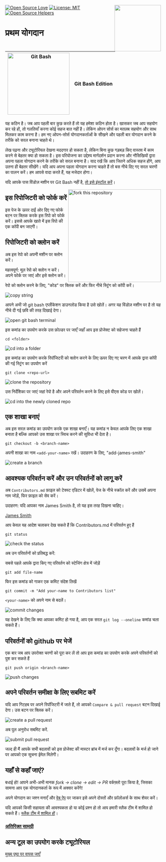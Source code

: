 [![Open Source Love](https://badges.frapsoft.com/os/v1/open-source.svg?v=103)](https://github.com/ellerbrock/open-source-badges/)
[<img align="right" width="150" src="https://firstcontributions.github.io/assets/gui-tool-tutorials/github-desktop-old-version-tutorial/join-slack-team.png">](https://join.slack.com/t/firstcontributors/shared_invite/zt-1hg51qkgm-Xc7HxhsiPYNN3ofX2_I8FA)
[![License: MIT](https://img.shields.io/badge/License-MIT-green.svg)](https://opensource.org/licenses/MIT)
[![Open Source Helpers](https://www.codetriage.com/roshanjossey/first-contributions/badges/users.svg)](https://www.codetriage.com/roshanjossey/first-contributions)

# प्रथम योगदान

| <img alt="Git Bash" src="https://cdn.icon-icons.com/icons2/2699/PNG/512/git_scm_logo_icon_170096.png" width="200"> | Git Bash Edition |
| ------------------------------------------------------------------------------------------------------------------ | ---------------- |

यह कठिन है। जब आप पहली बार कुछ करते हैं तो यह हमेशा कठिन होता है। खासकर जब आप सहयोग कर रहे हों, तो गलतियाँ करना कोई सहज बात नहीं है। लेकिन ओपन सोर्स का मतलब सहयोग और साथ मिलकर काम करना है। हम नए ओपन-सोर्स योगदानकर्ताओं के सीखने और पहली बार योगदान करने के तरीके को सरल बनाना चाहते थे।

लेख पढ़ना और ट्यूटोरियल देखना मददगार हो सकता है, लेकिन बिना कुछ गड़बड़ किए वास्तव में काम करने से बेहतर क्या हो सकता है। इस परियोजना का उद्देश्य मार्गदर्शन प्रदान करना और नौसिखियों द्वारा अपना पहला योगदान करने के तरीके को सरल बनाना है। याद रखें कि आप जितने अधिक सहज होंगे, आप उतना ही बेहतर सीखेंगे। यदि आप अपना पहला योगदान करना चाहते हैं तो बस नीचे दिए गए सरल चरणों का पालन करें। हम आपसे वादा करते हैं, यह मजेदार होगा।

यदि आपके पास विंडोज़ मशीन पर Git Bash नहीं है, [तो इसे इंस्टॉल करें](https://git-scm.com/download/win)।

<img align="right" width="300" src="https://firstcontributions.github.io/assets/gui-tool-tutorials/github-desktop-tutorial/fork.png" alt="fork this repository" />

## इस रिपोजिटरी को फोर्क करें

इस पेज के ऊपर दाईं ओर दिए गए फोर्क बटन पर क्लिक करके इस रिपो को फोर्क करें।
इससे आपके खाते में इस रिपो की एक कॉपी बन जाएगी।

## रिपोजिटरी को क्लोन करें

अब इस रेपो को अपनी मशीन पर क्लोन करें।

महत्वपूर्ण: मूल रेपो को क्लोन न करें। अपने फोर्क पर जाएं और इसे क्लोन करें।

रेपो को क्लोन करने के लिए, "कोड" पर क्लिक करें और फिर नीचे स्ट्रिंग को कॉपी करें।

<img src="https://firstcontributions.github.io/assets/cli-tool-tutorials/git-bash-windows-tutorial/gb-clone-1.png" alt="copy string" />

आपने अभी जो git bash एप्लीकेशन डाउनलोड किया है उसे खोलें। अगर यह विंडोज़ मशीन पर है तो यह नीचे दी गई छवि की तरह दिखाई देगा।

<img src="https://firstcontributions.github.io/assets/cli-tool-tutorials/git-bash-windows-tutorial/gb-terminal-1.png" alt="open git bash terminal" />

इस कमांड का उपयोग करके उस फ़ोल्डर पर जाएँ जहाँ आप इस प्रोजेक्ट को सहेजना चाहते हैं

`cd <folder>`

<img src="https://firstcontributions.github.io/assets/cli-tool-tutorials/git-bash-windows-tutorial/gb-terminal-2.png" alt="cd into a folder" />

इस कमांड का उपयोग करके रिपॉजिटरी को क्लोन करने के लिए ऊपर दिए गए चरण में आपके द्वारा कॉपी की गई स्ट्रिंग का उपयोग करें

`git clone <repo-url>`

<img src="https://firstcontributions.github.io/assets/cli-tool-tutorials/git-bash-windows-tutorial/gb-clone-2.png" alt="clone the repository" />

उस निर्देशिका पर जाएं जहां रेपो है और अपने परिवर्तन करने के लिए इसे वीएस कोड पर खोलें।

<img src="https://firstcontributions.github.io/assets/cli-tool-tutorials/git-bash-windows-tutorial/gb-terminal-3.png" alt="cd into the newly cloned repo" />

## एक शाखा बनाएं

अब इस सरल कमांड का उपयोग करके एक शाखा बनाएँ। यह कमांड न केवल आपके लिए एक शाखा बनाता है बल्कि आपको उस शाखा पर स्विच करने की सुविधा भी देता है।

```
git checkout -b <branch-name>
```

अपनी शाखा का नाम `<add-your-name>` रखें। उदाहरण के लिए, "add-james-smith"

<img src="https://firstcontributions.github.io/assets/cli-tool-tutorials/git-bash-windows-tutorial/gb-branch.png" alt="create a branch" />

## आवश्यक परिवर्तन करें और उन परिवर्तनों को लागू करें

अब `Contributors.md` फ़ाइल को टेक्स्ट एडिटर में खोलें, पेज के नीचे स्क्रॉल करें और उसमें अपना नाम जोड़ें, फिर फ़ाइल को सेव करें।

उदाहरण: यदि आपका नाम James Smith है, तो यह इस तरह दिखना चाहिए।

[James Smith](https://github.com/jamessmith)

आप केवल यह आदेश चलाकर देख सकते हैं कि Contributors.md में परिवर्तन हुए हैं

`git status`

<img src="https://firstcontributions.github.io/assets/cli-tool-tutorials/git-bash-windows-tutorial/gb-status.png" alt="check the status" />

अब उन परिवर्तनों को प्रतिबद्ध करें:

सबसे पहले आपके द्वारा किए गए परिवर्तन को स्टेजिंग क्षेत्र में जोड़ें

`git add file-name`

फिर इस कमांड को गाकर एक कमिट संदेश लिखें

`git commit -m "Add your-name to Contributors list"`

`<your-name>` को अपने नाम से बदलें।

<img src="https://firstcontributions.github.io/assets/cli-tool-tutorials/git-bash-windows-tutorial/gb-commit.png" alt="commit changes" />

यह देखने के लिए कि क्या आपका कमिट हो गया है, आप एक सरल `git log --oneline` कमांड चला सकते हैं।

## परिवर्तनों को github पर भेजें

एक बार जब आप उपरोक्त चरणों को पूरा कर लें तो आप इस कमांड का उपयोग करके अपने परिवर्तनों को पुश कर सकते हैं

`git push origin <branch-name>`

<img src="https://firstcontributions.github.io/assets/cli-tool-tutorials/git-bash-windows-tutorial/gb-push.png" alt="push changes" />

## अपने परिवर्तन समीक्षा के लिए सबमिट करें

यदि आप गिटहब पर अपने रिपॉजिटरी में जाते हैं, तो आपको `Compare & pull request` बटन दिखाई देगा। उस बटन पर क्लिक करें।

<img src="https://firstcontributions.github.io/assets/gui-tool-tutorials/github-desktop-tutorial/compare-and-pull.png" alt="create a pull request" />

अब पुल अनुरोध सबमिट करें.

<img src="https://firstcontributions.github.io/assets/gui-tool-tutorials/github-desktop-tutorial/submit-pull-request.png" alt="submit pull request" />

जल्द ही मैं आपके सभी बदलावों को इस प्रोजेक्ट की मास्टर ब्रांच में मर्ज कर दूँगा। बदलावों के मर्ज हो जाने पर आपको एक सूचना ईमेल मिलेगी।

## यहाँ से कहाँ जाएं?

बधाई हो! आपने अभी-अभी मानक _fork -> clone -> edit -> PR_ वर्कफ़्लो पूरा किया है, जिसका सामना आप एक योगदानकर्ता के रूप में अक्सर करेंगे!

अपने योगदान का जश्न मनाएँ और [वेब ऐप](https://firstcontributions.github.io#social-share) पर जाकर इसे अपने दोस्तों और फ़ॉलोअर्स के साथ शेयर करें।

यदि आपको किसी सहायता की आवश्यकता हो या कोई प्रश्न हो तो आप हमारी स्लैक टीम में शामिल हो सकते हैं। [स्लैक टीम में शामिल हों](https://join.slack.com/t/firstcontributors/shared_invite/zt-1hg51qkgm-Xc7HxhsiPYNN3ofX2_I8FA)।

### [अतिरिक्त सामग्री](../additional-material/git_workflow_scenarios/additional-material.md)

## अन्य टूल का उपयोग करके ट्यूटोरियल

[मुख्य पृष्ठ पर वापस जाएँ](https://github.com/firstcontributions/first-contributions#tutorials-using-other-tools)
